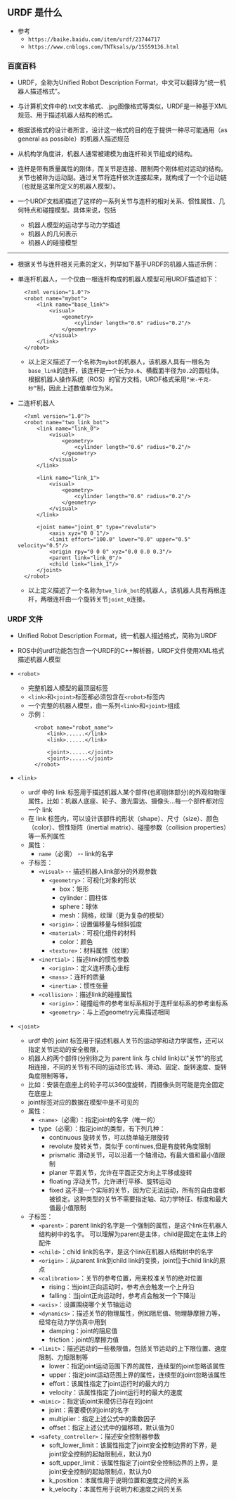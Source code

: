 ## URDF 是什么

+ 参考
  + `https://baike.baidu.com/item/urdf/23744717`
  + `https://www.cnblogs.com/TNTksals/p/15559136.html`

### 百度百科

+ URDF，全称为Unified Robot Description Format，中文可以翻译为“统一机器人描述格式”。
+ 与计算机文件中的.txt文本格式、.jpg图像格式等类似，URDF是一种基于XML规范、用于描述机器人结构的格式。
+ 根据该格式的设计者所言，设计这一格式的目的在于提供一种尽可能通用（as general as possible）的机器人描述规范

+ 从机构学角度讲，机器人通常被建模为由连杆和关节组成的结构。
+ 连杆是带有质量属性的刚体，而关节是连接、限制两个刚体相对运动的结构。关节也被称为运动副。通过关节将连杆依次连接起来，就构成了一个个运动链（也就是这里所定义的机器人模型）。
+ 一个URDF文档即描述了这样的一系列关节与连杆的相对关系、惯性属性、几何特点和碰撞模型。具体来说，包括 
  + 机器人模型的运动学与动力学描述
  + 机器人的几何表示
  + 机器人的碰撞模型

---

+ 根据关节与连杆相关元素的定义，列举如下基于URDF的机器人描述示例：

+ 单连杆机器人，一个仅由一根连杆构成的机器人模型可用URDF描述如下：
  ```
    <?xml version="1.0"?>
    <robot name="mybot">  
        <link name="base_link">    
            <visual>      
                <geometry>        
                    <cylinder length="0.6" radius="0.2"/>      
                </geometry>    
            </visual>  
        </link>
    </robot>
  ``` 
  + 以上定义描述了一个名称为`mybot`的机器人，该机器人具有一根名为`base_link`的连杆，该连杆是一个长为`0.6`、横截面半径为`0.2`的圆柱体。根据机器人操作系统（ROS）的官方文档，URDF格式采用`“米-千克-秒”`制，因此上述数值单位为米。

+ 二连杆机器人
  ```
    <?xml version="1.0"?>
    <robot name="two_link_bot">
        <link name="link_0">
            <visual>
                <geometry>
                    <cylinder length="0.6" radius="0.2"/>
                </geometry>
            </visual>
        </link>
        
        <link name="link_1">
            <visual>
                <geometry>
                    <cylinder length="0.6" radius="0.2"/>
                </geometry>
            </visual>
        </link>
        
        <joint name="joint_0" type="revolute">
            <axis xyz="0 0 1"/>
            <limit effort="100.0" lower="0.0" upper="0.5" velocity="0.5"/>
            <origin rpy="0 0 0" xyz="0.0 0.0 0.3"/>
            <parent link="link_0"/>
            <child link="link_1"/>
        </joint>
    </robot>
  ``` 
  + 以上定义描述了一个名称为`two_link_bot`的机器人，该机器人具有两根连杆，两根连杆由一个旋转关节`joint_0`连接。

### URDF 文件

+ Unified Robot Description Format，统一机器人描述格式，简称为URDF
+ ROS中的urdf功能包包含一个URDF的C++解析器，URDF文件使用XML格式描述机器人模型

+ `<robot>`
  + 完整机器人模型的最顶层标签
  + `<link>`和`<joint>`标签都必须包含在`<robot>`标签内
  + 一个完整的机器人模型，由一系列`<link>`和`<joint>`组成
  + 示例：
    ```
      <robot name="robot_name">
          <link>......</link>
          <link>......</link>
          
          <joint>......</joint>
          <joint>......</joint>
      </robot>
    ``` 

+ `<link>`
  + urdf 中的 link 标签用于描述机器人某个部件(也即刚体部分)的外观和物理属性，比如：机器人底座、轮子、激光雷达、摄像头...每一个部件都对应一个 link
  + 在 link 标签内，可以设计该部件的形状（shape）、尺寸（size）、颜色（color）、惯性矩阵（inertial matrix）、碰撞参数（collision properties）等一系列属性
  + 属性：
    + `name`（必需）  --  link的名字
  + 子标签：
    + `<visual>`  --  描述机器人link部分的外观参数
      + `<geometry>`：可视化对象的形状
        + box：矩形
        + cylinder：圆柱体
        + sphere：球体
        + mesh：网格，纹理（更为复杂的模型）
      + `<origin>`：设置偏移量与倾斜弧度
      + `<material>`：可视化组件的材料
        + color：颜色
      + `<texture>`：材料属性（纹理）
    + `<inertial>`：描述link的惯性参数
      + `<origin>`：定义连杆质心坐标
      + `<mass>`：连杆的质量
      + `<inertia>`：惯性张量
    + `<collision>`：描述link的碰撞属性
      + `<origin>`：碰撞组件的参考坐标系相对于连杆坐标系的参考坐标系
      + `<geometry>`：与上述geometry元素描述相同

+ `<joint>`
  + urdf 中的 joint 标签用于描述机器人关节的运动学和动力学属性，还可以指定关节运动的安全极限，
  + 机器人的两个部件(分别称之为 parent link 与 child link)以"关节"的形式相连接，不同的关节有不同的运动形式:转、滑动、固定、旋转速度、旋转角度限制等等，
  + 比如：安装在底座上的轮子可以360度旋转，而摄像头则可能是完全固定在底座上
  + joint标签对应的数据在模型中是不可见的
  + 属性：
    + `<name>`（必需）：指定joint的名字（唯一的）
    + type（必需）：指定joint的类型，有下列几种：
      + continuous	旋转关节，可以绕单轴无限旋转
      + revolute	旋转关节，类似于 continues,但是有旋转角度限制
      + prismatic	滑动关节，可以沿着一个轴滑动，有最大值和最小值限制
      + planer	    平面关节，允许在平面正交方向上平移或旋转
      + floating	浮动关节，允许进行平移、旋转运动
      + fixed	    这不是一个实际的关节，因为它无法运动，所有的自由度都被锁定。这种类型的关节不需要指定轴、动力学特征、标度和最大值最小值限制
  + 子标签：
    + `<parent>`：parent link的名字是一个强制的属性，是这个link在机器人结构树中的名字。 可以理解为parent是主体，child是固定在主体上的配件
    + `<child>`：child link的名字，是这个link在机器人结构树中的名字
    + `<origin>`：从parent link到child link的变换，joint位于child link的原点
    + `<calibration>`：关节的参考位置，用来校准关节的绝对位置
      + rising：当joint正向运动时，参考点会触发一个上升沿
      + falling：当joint正向运动时，参考点会触发一个下降沿
    + `<axis>`：设置围绕哪个关节轴运动
    + `<dynamics>`：描述关节的物理属性，例如阻尼值、物理静摩擦力等，经常在动力学仿真中用到
      + damping：joint的阻尼值
      + friction：joint的摩擦力值
    + `<limit>`：描述运动的一些极限值，包括关节运动的上下限位置、速度限制、力矩限制等
      + lower：指定joint运动范围下界的属性，连续型的joint忽略该属性
      + upper：指定joint运动范围上界的属性，连续型的joint忽略该属性
      + effort：该属性指定了joint运行时的最大的力
      + velocity：该属性指定了joint运行时的最大的速度
    + `<mimic>`：指定该joint来模仿已存在的joint
      + joint：需要模仿的joint的名字
      + multiplier：指定上述公式中的乘数因子
      + offset：指定上述公式中的偏移项，默认值为0
    + `<safety_controller>`：描述安全控制器参数
      + soft_lower_limit：该属性指定了joint安全控制边界的下界，是joint安全控制的起始限制点，默认为0
      + soft_upper_limit：该属性指定了joint安全控制边界的上界，是joint安全控制的起始限制点，默认为0
      + k_position：本属性用于说明位置和速度之间的关系
      + k_velocity：本属性用于说明力和速度之间的关系
